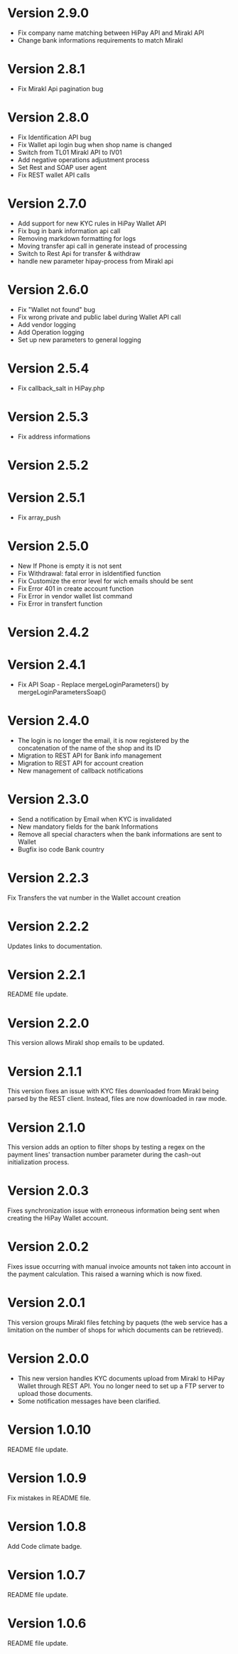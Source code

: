 # Version 2.9.0
- Fix company name matching between HiPay API and Mirakl API
- Change bank informations requirements to match Mirakl

# Version 2.8.1
- Fix Mirakl Api pagination bug

# Version 2.8.0
- Fix Identification API bug
- Fix Wallet api login bug when shop name is changed
- Switch from TL01 Mirakl API to IV01
- Add negative operations adjustment process
- Set Rest and SOAP user agent
- Fix REST wallet API calls

# Version 2.7.0
- Add support for new KYC rules in HiPay Wallet API
- Fix bug in bank information api call
- Removing markdown formatting for logs
- Moving transfer api call in generate instead of processing
- Switch to Rest Api for transfer & withdraw
- handle new parameter hipay-process from Mirakl api

# Version 2.6.0
- Fix "Wallet not found" bug
- Fix wrong private and public label during Wallet API call
- Add vendor logging
- Add Operation logging
- Set up new parameters to general logging

# Version 2.5.4
- Fix callback_salt in HiPay.php

# Version 2.5.3
- Fix address informations

# Version 2.5.2
# Version 2.5.1
- Fix array_push

# Version 2.5.0

- New If Phone is empty it is not sent
- Fix Withdrawal: fatal error in isIdentified function
- Fix Customize the error level for wich emails should be sent
- Fix Error 401 in create account function
- Fix Error in vendor wallet list command
- Fix Error in transfert function

# Version 2.4.2
# Version 2.4.1

- Fix API Soap - Replace mergeLoginParameters() by mergeLoginParametersSoap()

# Version 2.4.0

- The login is no longer the email, it is now registered by the concatenation of the name of the shop and its ID
- Migration to REST API for Bank info management 
- Migration to REST API for account creation
- New management of callback notifications 

# Version 2.3.0

- Send a notification by Email when KYC is invalidated
- New mandatory fields for the bank Informations
- Remove all special characters when the bank informations are sent to Wallet
- Bugfix iso code Bank country 

# Version 2.2.3

Fix Transfers the vat number in the Wallet account creation 

# Version 2.2.2

Updates links to documentation.

# Version 2.2.1

README file update.

# Version 2.2.0

This version allows Mirakl shop emails to be updated.

# Version 2.1.1

This version fixes an issue with KYC files downloaded from Mirakl being parsed by the REST client. Instead, files are now downloaded in raw mode.

# Version 2.1.0
This version adds an option to filter shops by testing a regex on the payment lines' transaction number parameter during the cash-out initialization process.

# Version 2.0.3
Fixes synchronization issue with erroneous information being sent when creating the HiPay Wallet account.

# Version 2.0.2
Fixes issue occurring with manual invoice amounts not taken into account in the payment calculation. This raised a warning which is now fixed.

# Version 2.0.1
This version groups Mirakl files fetching by paquets (the web service has a limitation on the number of shops for which documents can be retrieved).

# Version 2.0.0
- This new version handles KYC documents upload from Mirakl to HiPay Wallet through REST API. You no longer need to set up a FTP server to upload those documents.
- Some notification messages have been clarified.

# Version 1.0.10
README file update.

# Version 1.0.9
Fix mistakes in README file.

# Version 1.0.8
Add Code climate badge.

# Version 1.0.7
README file update.

# Version 1.0.6
README file update.